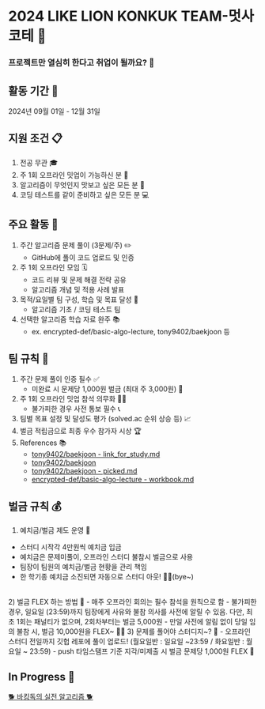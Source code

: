 # 2024 LIKE LION KONKUK TEAM-멋사코테 🦁

### 프로젝트만 열심히 한다고 취업이 될까요? 🤔

## 활동 기간 📅
2024년 09월 01일 - 12월 31일

## 지원 조건 📋
1. 전공 무관 🎓
2. 주 1회 오프라인 밋업이 가능하신 분 🤝
3. 알고리즘이 무엇인지 맛보고 싶은 모든 분 🧠
4. 코딩 테스트를 같이 준비하고 싶은 모든 분 💻

## 주요 활동 🚀
1. 주간 알고리즘 문제 풀이 (3문제/주) ✏️
   - GitHub에 풀이 코드 업로드 및 인증
2. 주 1회 오프라인 모임 🗓️
   - 코드 리뷰 및 문제 해결 전략 공유
   - 알고리즘 개념 및 적용 사례 발표
3. 목적/요일별 팀 구성, 학습 및 목표 달성 🎯
   - 알고리즘 기초 / 코딩 테스트 팀
4. 선택한 알고리즘 학습 자료 완주 📚
   - ex. encrypted-def/basic-algo-lecture, tony9402/baekjoon 등

## 팀 규칙 📜
1. 주간 문제 풀이 인증 필수 ✅
   - 미완료 시 문제당 1,000원 벌금 (최대 주 3,000원) 💸
2. 주 1회 오프라인 밋업 참석 의무화 🏃‍♂️
   - 불가피한 경우 사전 통보 필수 📞
3. 팀별 목표 설정 및 달성도 평가 (solved.ac 순위 상승 등) 📈
4. 벌금 적립금으로 최종 우수 참가자 시상 🏆
5. References 📚
   - [tony9402/baekjoon - link_for_study.md](https://github.com/tony9402/baekjoon/blob/main/link_for_study.md)
   - [tony9402/baekjoon](https://github.com/tony9402/baekjoon)
   - [tony9402/baekjoon - picked.md](https://github.com/tony9402/baekjoon/blob/main/picked.md)
   - [encrypted-def/basic-algo-lecture - workbook.md](https://github.com/encrypted-def/basic-algo-lecture/blob/master/workbook.md)
  
## 벌금 규칙 💰
1) 예치금/벌금 제도 운영 💸
- 스터디 시작각 4만원씩 예치금 입금
- 예치금은 문제미풀이, 오프라인 스터디 불참시 벌금으로 사용
- 팀장이 팀원의 예치금/벌금 현황을 관리 책임
- 한 학기종 예치금 소진되면 자동으로 스터디 아웃! 👋👋(bye~)
<br/>
 2) 벌금 FLEX 하는 방법 💪
  - 매주 오프라인 회의는 필수 참석을 원칙으로 함
  - 불가피한 경우, 일요일 (23:59)까지 팀장에게 사유와 불참 의사를 사전에 알릴 수 있음. 다만, 최초 1회는 패널티가 없으며, 2회차부터는 벌금 5,000원
  - 만일 사전에 알림 없이 당일 임의 불참 시, 벌금 10,000원을 FLEX~ 🕺💃
3) 문제를 풀어야 스터디지~? 🧠
- 오프라인 스터디 전일까지 깃헙 레포에 풀이 업로드!
  (월요일반 : 일요일 ~23:59 / 화요일반 : 월요일 ~ 23:59)
- push 타임스탬프 기준 지각/미제출 시 벌금 문제당 1,000원 FLEX 💸

## In Progress 🚧
[🐕 바킹독의 실전 알고리즘 🐕](https://github.com/encrypted-def/basic-algo-lecture)
